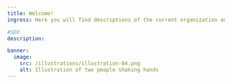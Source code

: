 ```yaml
---
title: Welcome!
ingress: Here you will find descriptions of the current organization and the way we work when we develop and manage digital solutions for our users.

#SEO
description:

banner:
  image:
    src: /illustrations/illustration-04.png
    alt: Illustration of two people shaking hands
---
```

